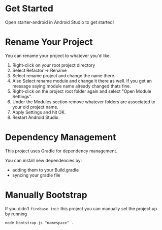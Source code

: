# Get Started
Open starter-android in Android Studio to get started!

# Rename Your Project
You can rename your project to whatever you'd like.

1. Right-click on your root project directory
2. Select Refactor -> Rename
3. Select rename project and change the name there.
4. Also Select rename module and change it there as well. If you get an message saying module name already changed thats fine.
5. Right-click on the project root folder again and select "Open Module Settings".
6. Under the Modules section remove whatever folders are associated to your old project name.
7. Apply Settings and hit OK.
8. Restart Android Studio.

# Dependency Management
This project uses Gradle for dependency management.

You can install new dependencies by:
  * adding them to your Build.gradle
  * syncing your gradle file

# Manually Bootstrap
If you didn't `firebase init` this project
you can manually set the project up by running

`node bootstrap.js "namespace" .`
